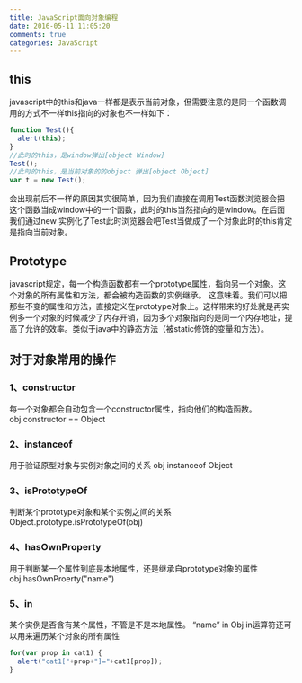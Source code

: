 ```yaml
---
title: JavaScript面向对象编程
date: 2016-05-11 11:05:20
comments: true 
categories: JavaScript
---
```


## this
javascript中的this和java一样都是表示当前对象，但需要注意的是同一个函数调用的方式不一样this指向的对象也不一样如下：

```javascript
function Test(){
  alert(this);
}
//此时的this，是window弹出[object Window]
Test();
//此时的this，是当前对象的的object 弹出[object Object]
var t = new Test();
```
<!-- more -->
会出现前后不一样的原因其实很简单，因为我们直接在调用Test函数浏览器会把这个函数当成window中的一个函数，此时的this当然指向的是window。在后面我们通过new 实例化了Test此时浏览器会吧Test当做成了一个对象此时的this肯定是指向当前对象。

## Prototype
javascript规定，每一个构造函数都有一个prototype属性，指向另一个对象。这个对象的所有属性和方法，都会被构造函数的实例继承。
这意味着。我们可以把那些不变的属性和方法，直接定义在prototype对象上。这样带来的好处就是再实例多一个对象的时候减少了内存开销，因为多个对象指向的是同一个内存地址，提高了允许的效率。类似于java中的静态方法（被static修饰的变量和方法）。

## 对于对象常用的操作

### 1、constructor
每一个对象都会自动包含一个constructor属性，指向他们的构造函数。obj.constructor == Object
### 2、instanceof
用于验证原型对象与实例对象之间的关系 obj  instanceof Object

### 3、isPrototypeOf 
判断某个prototype对象和某个实例之间的关系 Object.prototype.isPrototypeOf(obj)

### 4、hasOwnProperty
用于判断某一个属性到底是本地属性，还是继承自prototype对象的属性  obj.hasOwnProerty("name")


 ### 5、in
某个实例是否含有某个属性，不管是不是本地属性。 “name” in Obj
in运算符还可以用来遍历某个对象的所有属性
```javascript
for(var prop in cat1) {
  alert("cat1["+prop+"]="+cat1[prop]); 
}
```

